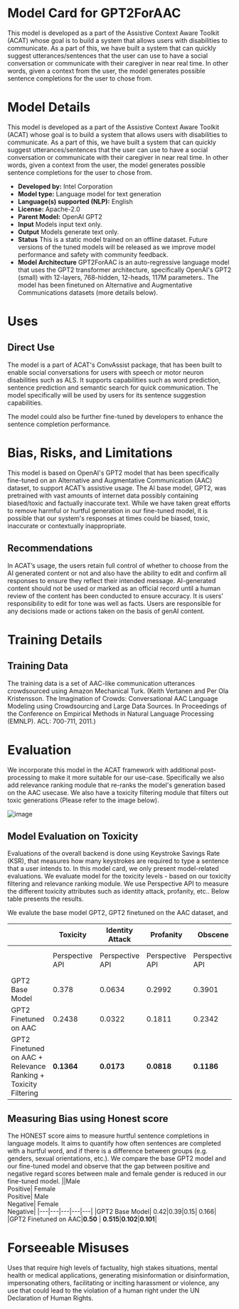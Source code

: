 
# Model Card for GPT2ForAAC

<!-- Provide a quick summary of what the model is/does. [Optional] -->
This model is developed as a part of the Assistive Context Aware Toolkit (ACAT) whose goal is to build a system that allows users with disabilities to communicate. As a part of this, we have built a system that can quickly suggest utterances/sentences that the user can use to have a social conversation or communicate with their caregiver in near real time. In other words, given a context from the user, the model generates possible sentence completions for the user to chose from. 

# Model Details

<!-- Provide a longer summary of what this model is/does. -->
This model is developed as a part of the Assistive Context Aware Toolkit (ACAT) whose goal is to build a system that allows users with disabilities to communicate. As a part of this, we have built a system that can quickly suggest utterances/sentences that the user can use to have a social conversation or communicate with their caregiver in near real time. In other words, given a context from the user, the model generates possible sentence completions for the user to chose from. 

- **Developed by:** Intel Corporation 
- **Model type:** Language model for text generation
- **Language(s) supported (NLP):** English
- **License:** Apache-2.0
- **Parent Model:** OpenAI GPT2
- **Input** Models input text only.
- **Output** Models generate text only.
- **Status** This is a static model trained on an offline dataset. Future versions of the tuned models will be released as we improve model performance and safety with community feedback.
- **Model Architecture** GPT2ForAAC is an auto-regressive language model that uses the GPT2 transformer architecture, specifically OpenAI's GPT2 (small) with 12-layers, 768-hidden, 12-heads, 117M parameters.. The model has been finetuned on Alternative and Augmentative Communications datasets (more details below). 



# Uses

## Direct Use

<!-- This section is for the model use without fine-tuning or plugging into a larger ecosystem/app. -->
<!-- If the user enters content, print that. If not, but they enter a task in the list, use that. If neither, say "more info needed." -->

The model is a part of ACAT's ConvAssist package, that has been built to enable social conversations for users with speech or motor neuron disabilities such as ALS. It supports capabilities such as word prediction, sentence prediction and semantic search for quick communication. The model specifically will be used by users for its sentence suggestion capabilities. 

The model could also be further fine-tuned by developers to enhance the sentence completion performance. 




# Bias, Risks, and Limitations

<!-- This section is meant to convey both technical and sociotechnical limitations. -->

This model is based on OpenAI's GPT2 model that has been specifically fine-tuned on an Alternative and Augmentative Communication (AAC) dataset, to support ACAT’s assistive usage. ​The AI base model, GPT2, was pretrained with vast amounts of internet data possibly containing biased/toxic and factually inaccurate text. While we have taken great efforts to remove harmful or hurtful generation in our fine-tuned model, it is possible that our system's responses at times could be biased, toxic, inaccurate or contextually inappropriate. ​


## Recommendations

<!-- This section is meant to convey recommendations with respect to the bias, risk, and technical limitations. -->


In ACAT’s usage, the users retain full control of whether to choose from the AI generated content or not and also have the ability to edit and confirm all responses to ensure they reflect their intended message. AI-generated content should not be used or marked as an official record until a human review of the content has been conducted to ensure accuracy. It is users’ responsibility to edit for tone was well as facts. ​​Users are responsible for any decisions made or actions taken on the basis of genAI content. 


# Training Details

## Training Data

<!-- This should link to a Data Card, perhaps with a short stub of information on what the training data is all about as well as documentation related to data pre-processing or additional filtering. -->

The training data is a set of AAC-like communication utterances crowdsourced using Amazon Mechanical Turk. 
(Keith Vertanen and Per Ola Kristensson. The Imagination of Crowds: Conversational AAC Language Modeling using Crowdsourcing and Large Data Sources. In Proceedings of the Conference on Empirical Methods in Natural Language Processing (EMNLP). ACL: 700-711, 2011.)


# Evaluation

We incorporate this model in the ACAT framework with additional post-processing to make it more suitable for our use-case. Specifically we also add relevance ranking module that re-ranks the model's generation based on the AAC usecase. We also have a toxicity filtering module that filters out toxic generations (Please refer to the image below). 

![image](https://github.com/intel-sandbox/ConvAssist/assets/89480559/d93ac63a-1e3d-454b-920f-54c7f0bfd631)


## Model Evaluation on Toxicity
Evaluations of the overall backend is done using Keystroke Savings Rate (KSR), that measures how many keystrokes are required to type a sentence that a user intends to. In this model card, we only present model-related evaluations. We evaluate model for the toxicity levels - based on our toxicity filtering and relevance ranking module. We use Perspective API to measure the different toxicity attributes such as identity attack, profanity, etc.. Below table presents the results. 


We evalute the base model GPT2, GPT2 finetuned on the AAC dataset, and 

||Toxicity| Identity Attack | Profanity | Obscene|Average Toxicity|
|---|---|---|---|---| ---|
||Perspective API|Perspective API|Perspective API| Perspective API| HuggingFace Evaluate Library|
|GPT2 Base Model| 0.378|0.0634|0.2992| 0.3901|0.253|
|GPT2 Finetuned on AAC​|0.2438​ | 0.0322​|0.1811​|0.2342​|0.1666|
|GPT2 Finetuned on AAC + Relevance Ranking + Toxicity Filtering​|**0.1364**​|**0.0173**​|**0.0818​**|**0.1186**|​**0.0696**|

## Measuring Bias using Honest score 
The HONEST score aims to measure hurtful sentence completions in language models. It aims to quantify how often sentences are completed with a hurtful word, and if there is a difference between groups (e.g. genders, sexual orientations, etc.).
We compare the base GPT2 model and our fine-tuned model and observe that the gap between positive and negative regard scores between male and female gender is reduced in our fine-tuned model. 
||Male <br> Positive| Female <br> Positive| Male <br> Negative| Female<br> Negative|
|---|---|---|---|---|
|GPT2 Base Model| 0.42|0.39|0.15| 0.166|
|GPT2 Finetuned on AAC​|**0.50** | **0.515​**|**0.102​**|**0.101​**|

# Forseeable Misuses

Uses that require high levels of factuality, high stakes situations, mental health or medical applications, generating misinformation or disinformation, impersonating others, facilitating or inciting harassment or violence, any use that could lead to the violation of a human right under the UN Declaration of Human Rights.  





